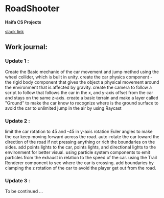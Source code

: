 # RoadShooter
**Haifa CS Projects** 

[slack link](https://haifacsprojects.slack.com)

## Work journal: 
### Update 1 : 
Create the Basic mechanic of the car movement and jump method using the wheel collider, which is built in unity.
create the car physics component - the rigid body component that gives the object a physical movement around the environment that is affected by gravity.
create the camera to follow a script to follow that follows the car in the x, and y-axis offset from the car and stays on the same z-axis.
create a basic terrain and make a layer called "Ground" to make the car know to recognize where is the ground surface to avoid the car to unlimited jump in the air by using Raycast

### Update 2 : 
limit the car rotation to 45 and -45 in y-axis rotation Euler angles to make the car keep moving forward across the road.
auto-rotate the car toward the direction of the road if not pressing anything or rich the boundaries on the sides.
add points lights to the car, points lights, and directional lights to the environment for better visual.
using particle system components to emit particles from the exhaust in relation to the speed of the car.
using the Trail Renderer component to see where the car is crossing.
add boundaries by clamping the z rotation of the car to avoid the player get out from the road.

### Update 3 : 
To be continued ...
